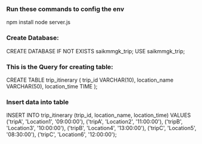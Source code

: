 ### Run these commands to config the env

npm install
node server.js

### Create Database:

CREATE DATABASE IF NOT EXISTS saikmmgk_trip;
USE saikmmgk_trip;

### This is the Query for creating table:

CREATE TABLE trip_itinerary (
trip_id VARCHAR(10),
location_name VARCHAR(50),
location_time TIME
);

### Insert data into table

INSERT INTO trip_itinerary (trip_id, location_name, location_time) VALUES
('tripA', 'Location1', '09:00:00'),
('tripA', 'Location2', '11:00:00'),
('tripB', 'Location3', '10:00:00'),
('tripB', 'Location4', '13:00:00'),
('tripC', 'Location5', '08:30:00'),
('tripC', 'Location6', '12:00:00');
